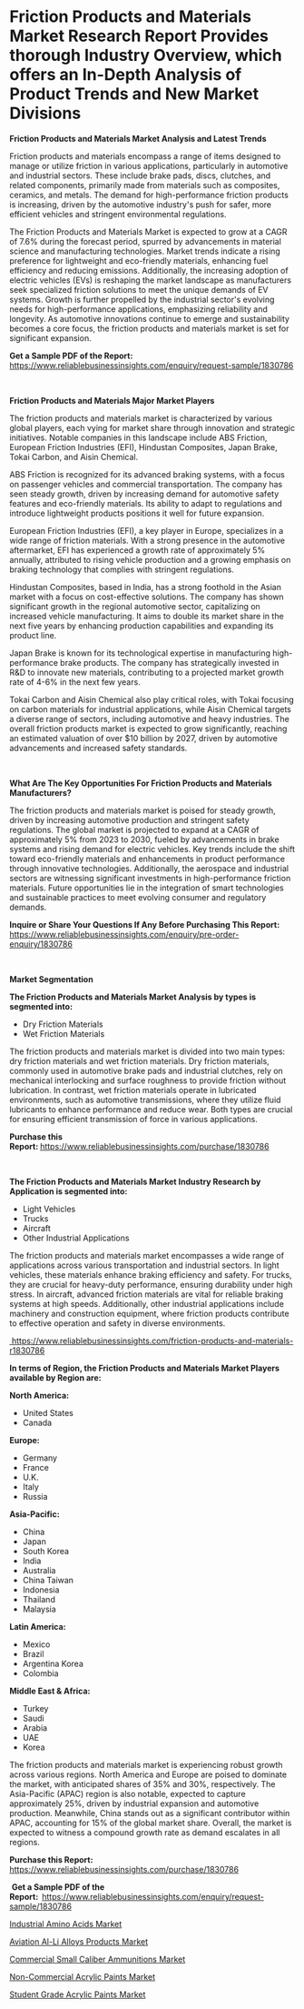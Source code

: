 <p><h1>Friction Products and Materials Market Research Report Provides thorough Industry Overview, which offers an In-Depth Analysis of Product Trends and New Market Divisions</h1></p><p><strong>Friction Products and Materials Market Analysis and Latest Trends</strong></p>
<p><p>Friction products and materials encompass a range of items designed to manage or utilize friction in various applications, particularly in automotive and industrial sectors. These include brake pads, discs, clutches, and related components, primarily made from materials such as composites, ceramics, and metals. The demand for high-performance friction products is increasing, driven by the automotive industry's push for safer, more efficient vehicles and stringent environmental regulations.</p><p>The Friction Products and Materials Market is expected to grow at a CAGR of 7.6% during the forecast period, spurred by advancements in material science and manufacturing technologies. Market trends indicate a rising preference for lightweight and eco-friendly materials, enhancing fuel efficiency and reducing emissions. Additionally, the increasing adoption of electric vehicles (EVs) is reshaping the market landscape as manufacturers seek specialized friction solutions to meet the unique demands of EV systems. Growth is further propelled by the industrial sector's evolving needs for high-performance applications, emphasizing reliability and longevity. As automotive innovations continue to emerge and sustainability becomes a core focus, the friction products and materials market is set for significant expansion.</p></p>
<p><strong>Get a Sample PDF of the Report:&nbsp;</strong> <a href="https://www.reliablebusinessinsights.com/enquiry/request-sample/1830786?utm_campaign=63&utm_medium=2&utm_source=Github&utm_content=ia&utm_term=03022025&utm_id=friction-products-and-materials">https://www.reliablebusinessinsights.com/enquiry/request-sample/1830786</a></p>
<p>&nbsp;</p>
<p><strong>Friction Products and Materials Major Market Players</strong></p>
<p><p>The friction products and materials market is characterized by various global players, each vying for market share through innovation and strategic initiatives. Notable companies in this landscape include ABS Friction, European Friction Industries (EFI), Hindustan Composites, Japan Brake, Tokai Carbon, and Aisin Chemical.</p><p>ABS Friction is recognized for its advanced braking systems, with a focus on passenger vehicles and commercial transportation. The company has seen steady growth, driven by increasing demand for automotive safety features and eco-friendly materials. Its ability to adapt to regulations and introduce lightweight products positions it well for future expansion.</p><p>European Friction Industries (EFI), a key player in Europe, specializes in a wide range of friction materials. With a strong presence in the automotive aftermarket, EFI has experienced a growth rate of approximately 5% annually, attributed to rising vehicle production and a growing emphasis on braking technology that complies with stringent regulations.</p><p>Hindustan Composites, based in India, has a strong foothold in the Asian market with a focus on cost-effective solutions. The company has shown significant growth in the regional automotive sector, capitalizing on increased vehicle manufacturing. It aims to double its market share in the next five years by enhancing production capabilities and expanding its product line.</p><p>Japan Brake is known for its technological expertise in manufacturing high-performance brake products. The company has strategically invested in R&D to innovate new materials, contributing to a projected market growth rate of 4-6% in the next few years.</p><p>Tokai Carbon and Aisin Chemical also play critical roles, with Tokai focusing on carbon materials for industrial applications, while Aisin Chemical targets a diverse range of sectors, including automotive and heavy industries. The overall friction products market is expected to grow significantly, reaching an estimated valuation of over $10 billion by 2027, driven by automotive advancements and increased safety standards.</p></p>
<p>&nbsp;</p>
<p><strong>What Are The Key Opportunities For Friction Products and Materials Manufacturers?</strong></p>
<p><p>The friction products and materials market is poised for steady growth, driven by increasing automotive production and stringent safety regulations. The global market is projected to expand at a CAGR of approximately 5% from 2023 to 2030, fueled by advancements in brake systems and rising demand for electric vehicles. Key trends include the shift toward eco-friendly materials and enhancements in product performance through innovative technologies. Additionally, the aerospace and industrial sectors are witnessing significant investments in high-performance friction materials. Future opportunities lie in the integration of smart technologies and sustainable practices to meet evolving consumer and regulatory demands.</p></p>
<p><strong>Inquire or Share Your Questions If Any Before Purchasing This Report:</strong> <a href="https://www.reliablebusinessinsights.com/enquiry/pre-order-enquiry/1830786?utm_campaign=63&utm_medium=2&utm_source=Github&utm_content=ia&utm_term=03022025&utm_id=friction-products-and-materials">https://www.reliablebusinessinsights.com/enquiry/pre-order-enquiry/1830786</a></p>
<p>&nbsp;</p>
<p><strong>Market Segmentation</strong></p>
<p><strong>The Friction Products and Materials Market Analysis by types is segmented into:</strong></p>
<p><ul><li>Dry Friction Materials</li><li>Wet Friction Materials</li></ul></p>
<p><p>The friction products and materials market is divided into two main types: dry friction materials and wet friction materials. Dry friction materials, commonly used in automotive brake pads and industrial clutches, rely on mechanical interlocking and surface roughness to provide friction without lubrication. In contrast, wet friction materials operate in lubricated environments, such as automotive transmissions, where they utilize fluid lubricants to enhance performance and reduce wear. Both types are crucial for ensuring efficient transmission of force in various applications.</p></p>
<p><strong>Purchase this Report:&nbsp;</strong><a href="https://www.reliablebusinessinsights.com/purchase/1830786?utm_campaign=63&utm_medium=2&utm_source=Github&utm_content=ia&utm_term=03022025&utm_id=friction-products-and-materials">https://www.reliablebusinessinsights.com/purchase/1830786</a></p>
<p>&nbsp;</p>
<p><strong>The Friction Products and Materials Market Industry Research by Application is segmented into:</strong></p>
<p><ul><li>Light Vehicles</li><li>Trucks</li><li>Aircraft</li><li>Other Industrial Applications</li></ul></p>
<p><p>The friction products and materials market encompasses a wide range of applications across various transportation and industrial sectors. In light vehicles, these materials enhance braking efficiency and safety. For trucks, they are crucial for heavy-duty performance, ensuring durability under high stress. In aircraft, advanced friction materials are vital for reliable braking systems at high speeds. Additionally, other industrial applications include machinery and construction equipment, where friction products contribute to effective operation and safety in diverse environments.</p></p>
<p><a href="https://www.reliablebusinessinsights.com/friction-products-and-materials-r1830786?utm_campaign=63&utm_medium=2&utm_source=Github&utm_content=ia&utm_term=03022025&utm_id=friction-products-and-materials">&nbsp;https://www.reliablebusinessinsights.com/friction-products-and-materials-r1830786</a></p>
<p><strong>In terms of Region, the Friction Products and Materials Market Players available by Region are:</strong></p>
<p>
    <p> <strong> North America: </strong>
        <ul>
            <li>United States</li>
            <li>Canada</li>
        </ul>
        </p> 
    <p> <strong> Europe: </strong>
        <ul>
            <li>Germany</li>
            <li>France</li>
            <li>U.K.</li>
            <li>Italy</li>
            <li>Russia</li>
        </ul>
        </p> 
    <p> <strong> Asia-Pacific: </strong>
        <ul>
            <li>China</li>
            <li>Japan</li>
            <li>South Korea</li>
            <li>India</li>
            <li>Australia</li>
            <li>China Taiwan</li>
            <li>Indonesia</li>
            <li>Thailand</li>
            <li>Malaysia</li>
        </ul>
        </p> 
    <p> <strong> Latin America: </strong>
        <ul>
            <li>Mexico</li>
            <li>Brazil</li>
            <li>Argentina Korea</li>
            <li>Colombia</li>
        </ul>
        </p> 
    <p> <strong> Middle East & Africa: </strong>
        <ul>
            <li>Turkey</li>
            <li>Saudi</li>
            <li>Arabia</li>
            <li>UAE</li>
            <li>Korea</li>
        </ul>
    </p>
    </p>
<p><p>The friction products and materials market is experiencing robust growth across various regions. North America and Europe are poised to dominate the market, with anticipated shares of 35% and 30%, respectively. The Asia-Pacific (APAC) region is also notable, expected to capture approximately 25%, driven by industrial expansion and automotive production. Meanwhile, China stands out as a significant contributor within APAC, accounting for 15% of the global market share. Overall, the market is expected to witness a compound growth rate as demand escalates in all regions.</p></p>
<p><strong>Purchase this Report: </strong><a href="https://www.reliablebusinessinsights.com/purchase/1830786?utm_campaign=63&utm_medium=2&utm_source=Github&utm_content=ia&utm_term=03022025&utm_id=friction-products-and-materials">https://www.reliablebusinessinsights.com/purchase/1830786</a></p>
<p>&nbsp;<strong>Get a Sample PDF of the Report:&nbsp;&nbsp;</strong><a href="https://www.reliablebusinessinsights.com/enquiry/request-sample/1830786?utm_campaign=63&utm_medium=2&utm_source=Github&utm_content=ia&utm_term=03022025&utm_id=friction-products-and-materials">https://www.reliablebusinessinsights.com/enquiry/request-sample/1830786</a></p>
<p><strong></strong></p>
<p><p><a href="https://github.com/dailyspunj47/Market-Research-Report-List-1/blob/main/industrial-amino-acids-market.md?utm_campaign=63&utm_medium=2&utm_source=Github&utm_content=ia&utm_term=03022025&utm_id=friction-products-and-materials">Industrial Amino Acids Market</a></p><p><a href="https://github.com/boyermaragaret8392/Market-Research-Report-List-1/blob/main/aviation-al-li-alloys-products-market.md?utm_campaign=63&utm_medium=2&utm_source=Github&utm_content=ia&utm_term=03022025&utm_id=friction-products-and-materials">Aviation Al-Li Alloys Products Market</a></p><p><a href="https://github.com/muvdibezuh/Market-Research-Report-List-1/blob/main/commercial-small-caliber-ammunitions-market.md?utm_campaign=63&utm_medium=2&utm_source=Github&utm_content=ia&utm_term=03022025&utm_id=friction-products-and-materials">Commercial Small Caliber Ammunitions Market</a></p><p><a href="https://github.com/berbelsagwan/Market-Research-Report-List-1/blob/main/non-commercial-acrylic-paints-market.md?utm_campaign=63&utm_medium=2&utm_source=Github&utm_content=ia&utm_term=03022025&utm_id=friction-products-and-materials">Non-Commercial Acrylic Paints Market</a></p><p><a href="https://github.com/ajayanhaizan/Market-Research-Report-List-1/blob/main/student-grade-acrylic-paints-market.md?utm_campaign=63&utm_medium=2&utm_source=Github&utm_content=ia&utm_term=03022025&utm_id=friction-products-and-materials">Student Grade Acrylic Paints Market</a></p></p>